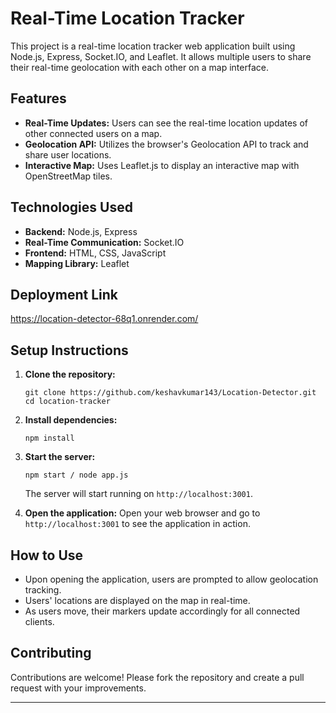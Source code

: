 # Real-Time Location Tracker

This project is a real-time location tracker web application built using Node.js, Express, Socket.IO, and Leaflet. It allows multiple users to share their real-time geolocation with each other on a map interface.

## Features

- **Real-Time Updates:** Users can see the real-time location updates of other connected users on a map.
- **Geolocation API:** Utilizes the browser's Geolocation API to track and share user locations.
- **Interactive Map:** Uses Leaflet.js to display an interactive map with OpenStreetMap tiles.

## Technologies Used

- **Backend:** Node.js, Express
- **Real-Time Communication:** Socket.IO
- **Frontend:** HTML, CSS, JavaScript
- **Mapping Library:** Leaflet

 ## Deployment Link 
https://location-detector-68q1.onrender.com/

## Setup Instructions

1. **Clone the repository:**
   ```
   git clone https://github.com/keshavkumar143/Location-Detector.git
   cd location-tracker
   ```

2. **Install dependencies:**
   ```
   npm install
   ```

3. **Start the server:**
   ```
   npm start / node app.js
   ```
   The server will start running on `http://localhost:3001`.

4. **Open the application:**
   Open your web browser and go to `http://localhost:3001` to see the application in action.

## How to Use

- Upon opening the application, users are prompted to allow geolocation tracking.
- Users' locations are displayed on the map in real-time.
- As users move, their markers update accordingly for all connected clients.

## Contributing

Contributions are welcome! Please fork the repository and create a pull request with your improvements.

---
